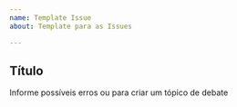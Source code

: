 ```yaml
---
name: Template Issue
about: Template para as Issues

---
```


## Título

Informe possíveis erros ou para criar um tópico de debate
